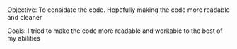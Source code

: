 # 

Objective:
 To considate the code. Hopefully making the code more readable and cleaner
 
 
 Goals:
 I tried to make the code more readable and workable to the best of my abilities 
 




